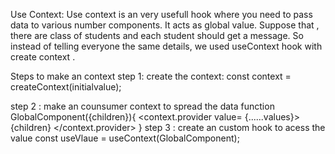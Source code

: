 Use Context: 
Use context is an very usefull hook where you need to pass data to various number components. It acts as global value. Suppose that , there are class of students 
and each student should get a message. So instead of telling everyone the same details, we used useContext hook with create context . 

Steps to make an context 
step 1:  create the context: 
const context = createContext(initialvalue);

step 2 : make an counsumer context to spread the data 
function GlobalComponent({children}){
    <context.provider value= {......values}>
    {children}
    </context.provider>
}
step 3 : create an custom hook to acess the value
const useVlaue = useContext(GlobalComponent);


